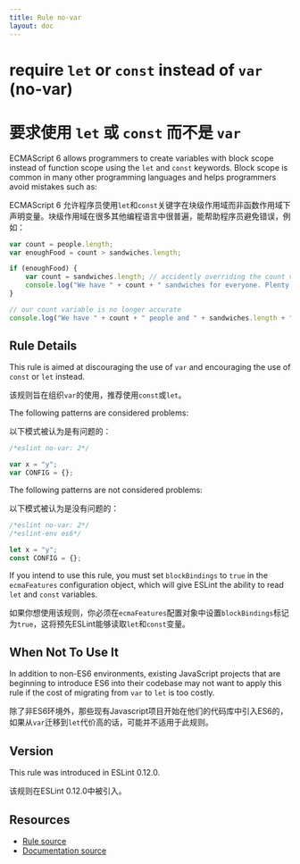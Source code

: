 ```yaml
---
title: Rule no-var
layout: doc
---
```

<!-- Note: No pull requests accepted for this file. See README.md in the root directory for details. -->

# require `let` or `const` instead of `var` (no-var)

# 要求使用 `let` 或 `const` 而不是 `var`

ECMAScript 6 allows programmers to create variables with block scope instead of function scope using the `let`
and `const` keywords. Block scope is common in many other programming languages and helps programmers avoid mistakes
such as:

ECMAScript 6 允许程序员使用`let`和`const`关键字在块级作用域而非函数作用域下声明变量。块级作用域在很多其他编程语言中很普遍，能帮助程序员避免错误，例如：

```js
var count = people.length;
var enoughFood = count > sandwiches.length;

if (enoughFood) {
    var count = sandwiches.length; // accidently overriding the count variable
    console.log("We have " + count + " sandwiches for everyone. Plenty for all!");
}

// our count variable is no longer accurate
console.log("We have " + count + " people and " + sandwiches.length + " sandwiches!");
```

## Rule Details

This rule is aimed at discouraging the use of `var` and encouraging the use of `const` or `let` instead.

该规则旨在组织`var`的使用，推荐使用`const`或`let`。

The following patterns are considered problems:

以下模式被认为是有问题的：

```js
/*eslint no-var: 2*/

var x = "y";
var CONFIG = {};
```

The following patterns are not considered problems:

以下模式被认为是没有问题的：

```js
/*eslint no-var: 2*/
/*eslint-env es6*/

let x = "y";
const CONFIG = {};
```

If you intend to use this rule, you must set `blockBindings` to `true` in the `ecmaFeatures` configuration object,
which will give ESLint the ability to read `let` and `const` variables.

如果你想使用该规则，你必须在`ecmaFeatures`配置对象中设置`blockBindings`标记为`true`，这将预先ESLint能够读取`let`和`const`变量。

## When Not To Use It

In addition to non-ES6 environments, existing JavaScript projects that are beginning to introduce ES6 into their
codebase may not want to apply this rule if the cost of migrating from `var` to `let` is too costly.

除了非ES6环境外，那些现有Javascript项目开始在他们的代码库中引入ES6的，如果从`var`迁移到`let`代价高的话，可能并不适用于此规则。

## Version

This rule was introduced in ESLint 0.12.0.

该规则在ESLint 0.12.0中被引入。

## Resources

* [Rule source](https://github.com/eslint/eslint/tree/master/lib/rules/no-var.js)
* [Documentation source](https://github.com/eslint/eslint/tree/master/docs/rules/no-var.md)
